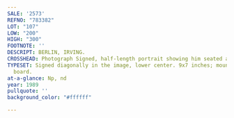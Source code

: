 ```yaml
---
SALE: '2573'
REFNO: "783382"
LOT: "107"
LOW: "200"
HIGH: "300"
FOOTNOTE: ''
DESCRIPT: BERLIN, IRVING.
CROSSHEAD: Photograph Signed, half-length portrait showing him seated at his piano.
TYPESET: Signed diagonally in the image, lower center. 9x7 inches; mounted to a larger
  board.
at-a-glance: Np, nd
year: 1989
pullquote: ''
background_color: "#ffffff"

---
```

